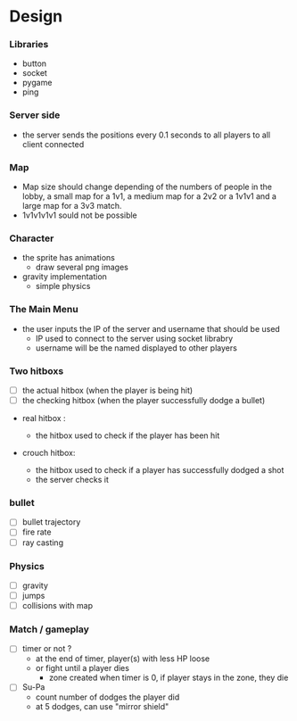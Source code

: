 
# Design

### Libraries

- button
- socket
- pygame
- ping

### Server side

- the server sends the positions every 0.1 seconds to all players to all client connected

### Map

- Map size should change depending of the numbers of people in the lobby, a small map for a 1v1, a medium map for a 2v2 or a 1v1v1 and a large map for a 3v3 match.
- 1v1v1v1v1 sould not be possible

### Character

- the sprite has animations
    - draw several png images
- gravity implementation
    - simple physics

### The Main Menu

- the user inputs the IP of the server and username that should be used
    - IP used to connect to the server using socket librabry
    - username will be the named displayed to other players

### Two hitboxs

- [ ] the actual hitbox (when the player is being hit)
- [ ] the checking hitbox (when the player successfully dodge a bullet)

- real hitbox :
    - the hitbox used to check if the player has been hit

- crouch hitbox:
    - the hitbox used to check if a player has successfully dodged a shot
    - the server checks it

### bullet

- [ ] bullet trajectory
- [ ] fire rate
- [ ] ray casting

### Physics

- [ ] gravity
- [ ] jumps
- [ ] collisions with map

### Match / gameplay

- [ ] timer or not ?
    - at the end of timer, player(s) with less HP loose
    - or fight until a player dies
        - zone created when timer is 0, if player stays in the zone, they die
- [ ] Su-Pa
    - count number of dodges the player did
    - at 5 dodges, can use "mirror shield"
